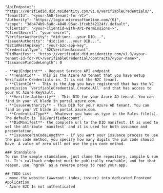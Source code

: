     "ApiEndpoint": "https://verifiedid.did.msidentity.com/v1.0/verifiableCredentials/",
    "TenantId": "<your-AAD-tenant-for-VC>",
    "Authority": "https://login.microsoftonline.com/{0}",
    "scope": "3db474b9-6a0c-4840-96ac-1fceb342124f/.default",
    "ClientId": "<your-clientid-with-API-Permissions->",
    "ClientSecret": "your-secret",
    "VerifierAuthority": "did:ion:...your DID...",
    "IssuerAuthority": "did:ion:...your DID...",
    "B2C1ARestApiKey": "your-b2c-app-key",
    "CredentialType": "B2CVerifiedAccount",
    "DidManifest": "https://verifiedid.did.msidentity.com/v1.0/<your-tenant-id-for-VC>/verifiableCredential/contracts/<your-name>",
    "IssuancePinCodeLength": 0

```
- **ApiEndpoint** - Request Service API endpoint
- **TenantId** - This is the Azure AD tenant that you have setup Verifiable Credentials in. It is not the B2C tenant.
- **ClientId** - This is the App you have registered that has the VC permission `VerifiableCredential.Create.All` and that has access to your VC Azure KeyVault.
- **VerifierAuthority** - This DID for your Azure AD tenant. You can find in your VC blade in portal.azure.com.
- **IssuerAuthority** - This DID for your Azure AD tenant. You can find in your VC blade in portal.azure.com.
- **CredentialType** - Whatever you have as type in the Rules file(s). The default is `B2CVerifiedAccount`.
- **DidManifest**- The complete url to the DID manifest. It is used to set the attribute `manifest` and it is used for both issuance and presentation.
- **IssuancePinCodeLength** - If you want your issuance process to use the pin code method, you specify how many digits the pin code should have. A value of zero will not use the pin code method.

### Standalone
To run the sample standalone, just clone the repository, compile & run it. It's callback endpoint must be publically reachable, and for that reason, use `ngrok` as a reverse proxy to read your app.

## TODO List
- move the website (wwwroot: index, issuer) into dedicated Frontend Application
- Azure B2C Is not authenticated 